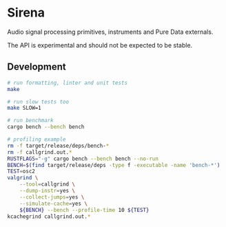 # Sirena

Audio signal processing primitives, instruments and Pure Data externals.

The API is experimental and should not be expected to be stable.

## Development

``` sh
# run formatting, linter and unit tests
make

# run slow tests too
make SLOW=1

# run benchmark
cargo bench --bench bench

# profiling example
rm -f target/release/deps/bench-*
rm -f callgrind.out.*
RUSTFLAGS="-g" cargo bench --bench bench --no-run
BENCH=$(find target/release/deps -type f -executable -name 'bench-*')
TEST=osc2
valgrind \
    --tool=callgrind \
    --dump-instr=yes \
    --collect-jumps=yes \
    --simulate-cache=yes \
    ${BENCH} --bench --profile-time 10 ${TEST}
kcachegrind callgrind.out.*
```
